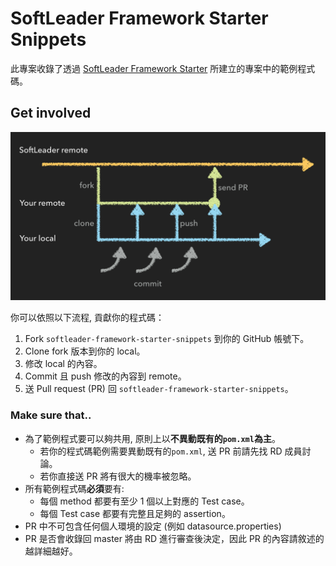 # SoftLeader Framework Starter Snippets

此專案收錄了透過 [SoftLeader Framework Starter](https://github.com/softleader/softleader-framework-starter) 所建立的專案中的範例程式碼。

## Get involved

![](/flow.png)

你可以依照以下流程, 貢獻你的程式碼：

1. Fork `softleader-framework-starter-snippets` 到你的 GitHub 帳號下。
2. Clone fork 版本到你的 local。
3. 修改 local 的內容。
4. Commit 且 push 修改的內容到 remote。
5. 送 Pull request (PR) 回 `softleader-framework-starter-snippets`。

### Make sure that..

- 為了範例程式要可以夠共用, 原則上以**不異動既有的`pom.xml`為主**。
	- 若你的程式碼範例需要異動既有的`pom.xml`, 送 PR 前請先找 RD 成員討論。
	- 若你直接送 PR 將有很大的機率被忽略。
- 所有範例程式碼**必須**要有:
	- 每個 method 都要有至少 1 個以上對應的 Test case。
	- 每個 Test case 都要有完整且足夠的 assertion。
- PR 中不可包含任何個人環境的設定 (例如 datasource.properties)
- PR 是否會收錄回 master 將由 RD 進行審查後決定，因此 PR 的內容請敘述的越詳細越好。

